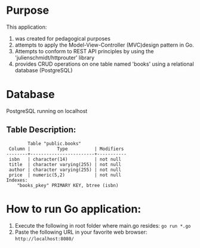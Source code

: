 # Purpose
This application:
1. was created for pedagogical purposes
2. attempts to apply the Model-View-Controller (MVC)design pattern in Go.
3. Attempts to conform to REST API principles by using the 'julienschmidt/httprouter' library
4. provides CRUD operations on one table named 'books' using a relational database (PostgreSQL)

# Database
PostgreSQL running on localhost

## Table Description:
```
        Table "public.books"
 Column |          Type          | Modifiers 
--------+------------------------+-----------
 isbn   | character(14)          | not null
 title  | character varying(255) | not null
 author | character varying(255) | not null
 price  | numeric(5,2)           | not null
Indexes:
    "books_pkey" PRIMARY KEY, btree (isbn)
```
# How to run Go application:
1. Execute the following in root folder where main.go resides: ```go run *.go```
2. Paste the following URL in your favorite web browser: ```http://localhost:8080/```
